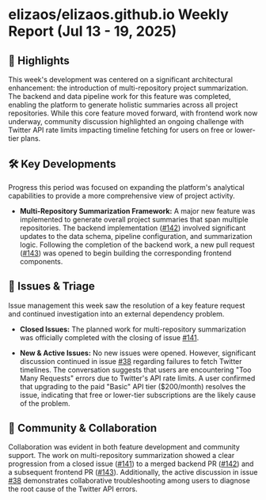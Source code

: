 # elizaos/elizaos.github.io Weekly Report (Jul 13 - 19, 2025)

## 🚀 Highlights
This week's development was centered on a significant architectural enhancement: the introduction of multi-repository project summarization. The backend and data pipeline work for this feature was completed, enabling the platform to generate holistic summaries across all project repositories. While this core feature moved forward, with frontend work now underway, community discussion highlighted an ongoing challenge with Twitter API rate limits impacting timeline fetching for users on free or lower-tier plans.

## 🛠️ Key Developments
Progress this period was focused on expanding the platform's analytical capabilities to provide a more comprehensive view of project activity.

- **Multi-Repository Summarization Framework:** A major new feature was implemented to generate overall project summaries that span multiple repositories. The backend implementation ([#142](https://github.com/elizaos/elizaos.github.io/pull/142)) involved significant updates to the data schema, pipeline configuration, and summarization logic. Following the completion of the backend work, a new pull request ([#143](https://github.com/elizaos/elizaos.github.io/pull/143)) was opened to begin building the corresponding frontend components.

## 🐛 Issues & Triage
Issue management this week saw the resolution of a key feature request and continued investigation into an external dependency problem.

- **Closed Issues:** The planned work for multi-repository summarization was officially completed with the closing of issue [#141](https://github.com/elizaos/elizaos.github.io/issues/141).

- **New & Active Issues:** No new issues were opened. However, significant discussion continued in issue [#38](https://github.com/elizaos/elizaos.github.io/issues/38) regarding failures to fetch Twitter timelines. The conversation suggests that users are encountering "Too Many Requests" errors due to Twitter's API rate limits. A user confirmed that upgrading to the paid "Basic" API tier ($200/month) resolves the issue, indicating that free or lower-tier subscriptions are the likely cause of the problem.

## 💬 Community & Collaboration
Collaboration was evident in both feature development and community support. The work on multi-repository summarization showed a clear progression from a closed issue ([#141](https://github.com/elizaos/elizaos.github.io/issues/141)) to a merged backend PR ([#142](https://github.com/elizaos/elizaos.github.io/pull/142)) and a subsequent frontend PR ([#143](https://github.com/elizaos/elizaos.github.io/pull/143)). Additionally, the active discussion in issue [#38](https://github.com/elizaos/elizaos.github.io/issues/38) demonstrates collaborative troubleshooting among users to diagnose the root cause of the Twitter API errors.